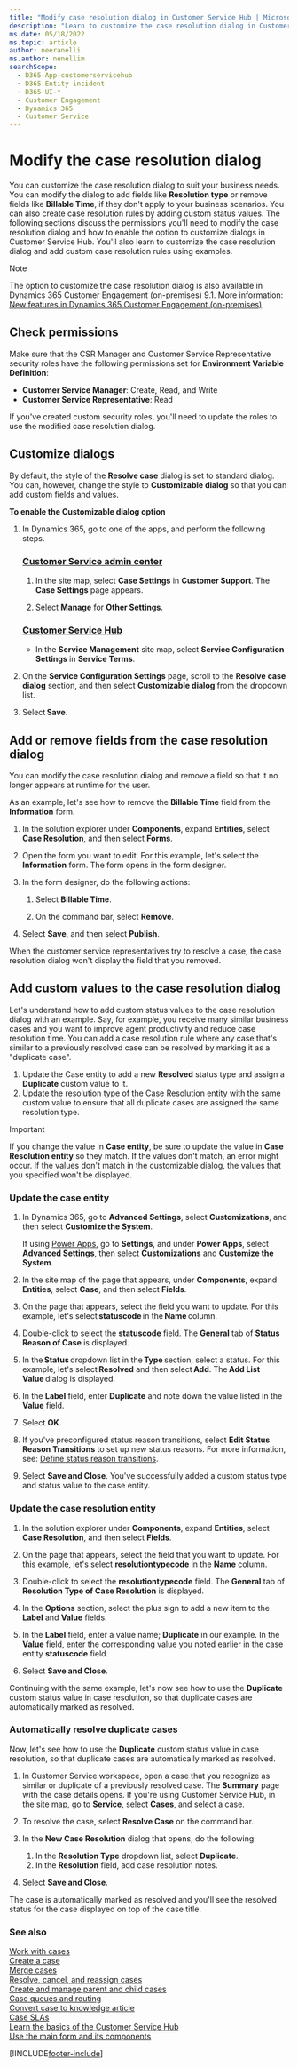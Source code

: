 ```yaml
---
title: "Modify case resolution dialog in Customer Service Hub | MicrosoftDocs"
description: "Learn to customize the case resolution dialog in Customer Service Hub to support varied business needs."
ms.date: 05/18/2022
ms.topic: article
author: neeranelli
ms.author: nenellim
searchScope: 
  - D365-App-customerservicehub
  - D365-Entity-incident
  - D365-UI-*
  - Customer Engagement
  - Dynamics 365
  - Customer Service
---
```


# Modify the case resolution dialog

You can customize the case resolution dialog to suit your business needs. You can modify the dialog to add fields like **Resolution type** or remove fields like **Billable Time**, if they don't apply to your business scenarios. You can also create case resolution rules by adding custom status values.
The following sections discuss the permissions you'll need to modify the case resolution dialog and how to enable the option to customize dialogs in Customer Service Hub. You'll also learn to customize the case resolution dialog and add custom case resolution rules using examples.

> [!Note]
> The option to customize the case resolution dialog is also available in Dynamics 365 Customer Engagement (on-premises) 9.1.
> More information: [New features in Dynamics 365 Customer Engagement (on-premises)](/dynamics365/customerengagement/on-premises/whats-new#configurable-case-resolution-page)

## Check permissions

Make sure that the CSR Manager and Customer Service Representative security roles have the following permissions set for **Environment Variable Definition**:

- **Customer Service Manager**: Create, Read, and Write
- **Customer Service Representative**: Read

If you've created custom security roles, you'll need to update the roles to use the modified case resolution dialog.

## Customize dialogs

By default, the style of the **Resolve case** dialog is set to standard dialog. You can, however, change the style to **Customizable dialog** so that you can add custom fields and values.

**To enable the Customizable dialog option**

1. In Dynamics 365, go to one of the apps, and perform the following steps.
   
   ### [Customer Service admin center](#tab/customerserviceadmincenter)
    
    1. In the site map, select **Case Settings** in **Customer Support**. The **Case Settings** page appears.
     
    1. Select **Manage** for **Other Settings**.

   ### [Customer Service Hub](#tab/customerservicehub)
   
     - In the **Service Management** site map, select **Service Configuration Settings** in **Service Terms**.

1. On the **Service Configuration Settings** page, scroll to the **Resolve case dialog** section, and then select **Customizable dialog** from the dropdown list.

1. Select **Save**.

## Add or remove fields from the case resolution dialog

You can modify the case resolution dialog and remove a field so that it no longer appears at runtime for the user.

As an example, let's see how to remove the **Billable Time** field from the **Information** form.

1. In the solution explorer under **Components**, expand **Entities**, select **Case Resolution**, and then select **Forms**.

2. Open the form you want to edit. For this example, let's select the **Information** form.
    The form opens in the form designer.

3. In the form designer, do the following actions:
    1. Select **Billable Time**.

    2. On the command bar, select **Remove**.

4. Select **Save**, and then select **Publish**.

When the customer service representatives try to resolve a case, the case resolution dialog won't display the field that you removed.

## Add custom values to the case resolution dialog

Let's understand how to add custom status values to the case resolution dialog with an example. Say, for example, you receive many similar business cases and you want to improve agent productivity and reduce case resolution time. You can add a case resolution rule where any case that's similar to a previously resolved case can be resolved by marking it as a "duplicate case".
 1. Update the Case entity to add a new **Resolved** status type and assign a **Duplicate** custom value to it.
 1. Update the resolution type of the Case Resolution entity with the same custom value to ensure that all duplicate cases are assigned the same resolution type.

> [!Important]
> If you change the value in **Case entity**, be sure to update the value in **Case Resolution entity** so they match. If the values don't match, an error might occur. If the values don't match in the customizable dialog, the values that you specified won't be displayed.

### Update the case entity

1. In Dynamics 365, go to **Advanced Settings**, select **Customizations**, and then select **Customize the System**.
   
   If using [Power Apps](https://make.powerapps.com/), go to **Settings**, and under **Power Apps**, select  **Advanced Settings**, then select **Customizations** and **Customize the System**.

2. In the site map of the page that appears, under **Components**, expand **Entities**, select **Case**, and then select **Fields**.

3. On the page that appears, select the field you want to update. For this example, let's select **statuscode** in the **Name** column.

4. Double-click to select the **statuscode** field. The **General** tab of **Status Reason of Case** is displayed.

5. In the **Status** dropdown list in the **Type** section, select a status. For this example, let's select **Resolved** and then select **Add**.
   The **Add List Value** dialog is displayed.

6. In the **Label** field, enter **Duplicate** and note down the value listed in the **Value** field. 

8. Select **OK**.

9. If you've preconfigured status reason transitions, select **Edit Status Reason Transitions** to set up new status reasons.
For more information, see: [Define status reason transitions](/power-apps/maker/data-platform/define-status-reason-transitions).

1.  Select **Save and Close**. You've successfully added a custom status type and status value to the case entity.  

### Update the case resolution entity

1. In the solution explorer under **Components**, expand **Entities**, select **Case Resolution**, and then select **Fields**.

2. On the page that appears, select the field that you want to update. For this example, let's select **resolutiontypecode** in the **Name** column.

3. Double-click to select the **resolutiontypecode** field. The **General** tab of **Resolution Type of Case Resolution** is displayed.

4. In the **Options** section, select the plus sign to add a new item to the **Label** and **Value** fields.

5. In the **Label** field, enter a value name; **Duplicate** in our example. In the **Value** field, enter the corresponding value you noted earlier in the case entity **statuscode** field.

6. Select **Save and Close**.

Continuing with the same example, let's now see how to use the **Duplicate** custom status value in case resolution, so that duplicate cases are automatically marked as resolved.

### Automatically resolve duplicate cases

Now, let's see how to use the **Duplicate** custom status value in case resolution, so that duplicate cases are automatically marked as resolved.

1. In Customer Service workspace, open a case that you recognize as similar or duplicate of a previously resolved case. The **Summary** page with the case details opens. If you're using Customer Service Hub, in the site map, go to **Service**, select **Cases**, and select a case.

2. To resolve the case, select **Resolve Case** on the command bar.

3. In the **New Case Resolution** dialog that opens, do the following:
   1. In the **Resolution Type** dropdown list, select **Duplicate**.
   2. In the **Resolution** field, add case resolution notes.

4. Select **Save and Close**.

The case is automatically marked as resolved and you'll see the resolved status for the case displayed on top of the case title.

### See also

[Work with cases](customer-service-hub-user-guide-create-a-case.md)  
[Create a case](customer-service-hub-user-guide-create-a-case.md)  
[Merge cases](customer-service-hub-user-guide-merge-cases.md)  
[Resolve, cancel, and reassign cases](customer-service-hub-user-guide-resolve-cancel-reassign-a-case.md)  
[Create and manage parent and child cases](customer-service-hub-user-guide-create-and-manage-parent-and-child-cases.md)  
[Case queues and routing](customer-service-hub-user-guide-case-queues-and-routing.md)  
[Convert case to knowledge article](customer-service-hub-user-guide-convert-case-to-knowledge-article.md)  
[Case SLAs](customer-service-hub-user-guide-case-sla.md)  
[Learn the basics of the Customer Service Hub](customer-service-hub-user-guide-basics.md)  
[Use the main form and its components](../customerengagement/on-premises/customize/use-main-form-and-components.md)  

[!INCLUDE[footer-include](../includes/footer-banner.md)]
